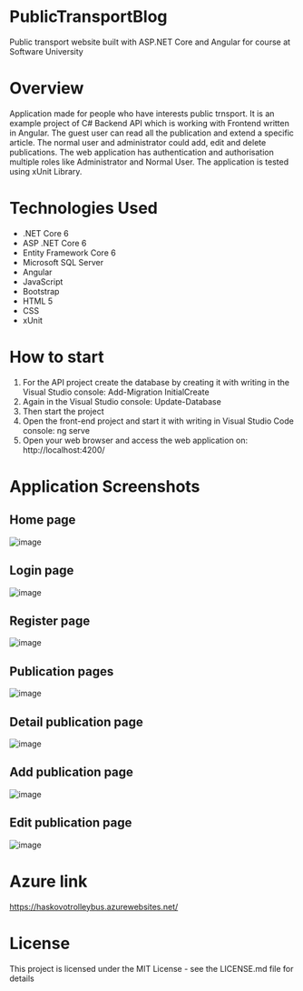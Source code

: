# PublicTransportBlog
 Public transport website built with ASP.NET Core and Angular for course at Software University
# Overview
 Application made for people who have interests public trnsport. It is an example project of C# Backend API which is working with Frontend written in Angular. The guest user can read all the publication and extend a specific article. The normal user and administrator could add, edit and delete publications. The web application has authentication and authorisation multiple roles like Administrator and Normal User. The application is tested using xUnit Library.
# Technologies Used
  - .NET Core 6
  - ASP .NET Core 6
  - Entity Framework Core 6
  - Microsoft SQL Server
  - Angular
  - JavaScript
  - Bootstrap
  - HTML 5
  - CSS
  - xUnit
# How to start
1. For the API project create the database by creating it with writing in the Visual Studio console: Add-Migration InitialCreate
2. Again in the Visual Studio console: Update-Database
3. Then start the project
4. Open the front-end project and start it with writing in Visual Studio Code console: ng serve
5. Open your web browser and access the web application on: http://localhost:4200/
# Application Screenshots
## Home page
![image](https://user-images.githubusercontent.com/81227461/209320638-e4854131-e816-4ff5-bbb5-abeaf5a7dcfd.png)
## Login page
![image](https://user-images.githubusercontent.com/81227461/209320972-75749af9-7b16-42c9-ba3a-a7226be975e0.png)
## Register page
![image](https://user-images.githubusercontent.com/81227461/209321028-a05a0b99-28e0-4e15-a5a8-b18052a8fca9.png)
## Publication pages
![image](https://user-images.githubusercontent.com/81227461/209323359-11992dde-3e54-4c32-969f-b3d285f0b7c9.png)
## Detail publication page
![image](https://user-images.githubusercontent.com/81227461/209324385-595bda6a-f1db-470e-b24e-bcac4b534b2b.png)
## Add publication page
![image](https://user-images.githubusercontent.com/81227461/209323813-777cb432-12f1-4baa-884f-431721f50a79.png)
## Edit publication page
![image](https://user-images.githubusercontent.com/81227461/209323766-34cef47e-3db5-4e61-a4ae-c3bccf1dc48f.png)
# Azure link
https://haskovotrolleybus.azurewebsites.net/
# License
This project is licensed under the MIT License - see the LICENSE.md file for details
